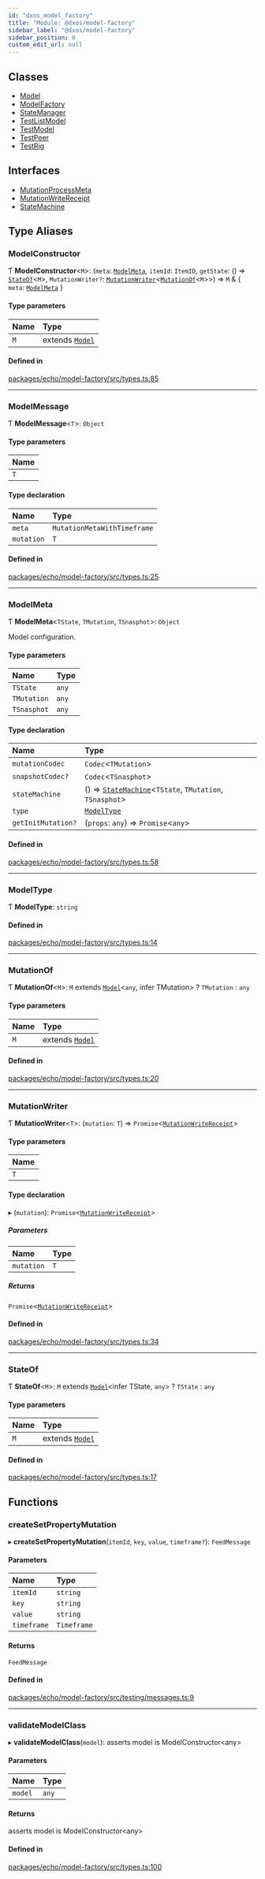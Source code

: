 ```yaml
---
id: "dxos_model_factory"
title: "Module: @dxos/model-factory"
sidebar_label: "@dxos/model-factory"
sidebar_position: 0
custom_edit_url: null
---
```


## Classes

- [Model](../classes/dxos_model_factory.Model.md)
- [ModelFactory](../classes/dxos_model_factory.ModelFactory.md)
- [StateManager](../classes/dxos_model_factory.StateManager.md)
- [TestListModel](../classes/dxos_model_factory.TestListModel.md)
- [TestModel](../classes/dxos_model_factory.TestModel.md)
- [TestPeer](../classes/dxos_model_factory.TestPeer.md)
- [TestRig](../classes/dxos_model_factory.TestRig.md)

## Interfaces

- [MutationProcessMeta](../interfaces/dxos_model_factory.MutationProcessMeta.md)
- [MutationWriteReceipt](../interfaces/dxos_model_factory.MutationWriteReceipt.md)
- [StateMachine](../interfaces/dxos_model_factory.StateMachine.md)

## Type Aliases

### ModelConstructor

Ƭ **ModelConstructor**<`M`\>: (`meta`: [`ModelMeta`](dxos_model_factory.md#modelmeta), `itemId`: `ItemID`, `getState`: () => [`StateOf`](dxos_model_factory.md#stateof)<`M`\>, `MutationWriter?`: [`MutationWriter`](dxos_model_factory.md#mutationwriter)<[`MutationOf`](dxos_model_factory.md#mutationof)<`M`\>\>) => `M` & { `meta`: [`ModelMeta`](dxos_model_factory.md#modelmeta)  }

#### Type parameters

| Name | Type |
| :------ | :------ |
| `M` | extends [`Model`](../classes/dxos_model_factory.Model.md) |

#### Defined in

[packages/echo/model-factory/src/types.ts:85](https://github.com/dxos/dxos/blob/b06737400/packages/echo/model-factory/src/types.ts#L85)

___

### ModelMessage

Ƭ **ModelMessage**<`T`\>: `Object`

#### Type parameters

| Name |
| :------ |
| `T` |

#### Type declaration

| Name | Type |
| :------ | :------ |
| `meta` | `MutationMetaWithTimeframe` |
| `mutation` | `T` |

#### Defined in

[packages/echo/model-factory/src/types.ts:25](https://github.com/dxos/dxos/blob/b06737400/packages/echo/model-factory/src/types.ts#L25)

___

### ModelMeta

Ƭ **ModelMeta**<`TState`, `TMutation`, `TSnasphot`\>: `Object`

Model configuration.

#### Type parameters

| Name | Type |
| :------ | :------ |
| `TState` | `any` |
| `TMutation` | `any` |
| `TSnasphot` | `any` |

#### Type declaration

| Name | Type |
| :------ | :------ |
| `mutationCodec` | `Codec`<`TMutation`\> |
| `snapshotCodec?` | `Codec`<`TSnasphot`\> |
| `stateMachine` | () => [`StateMachine`](../interfaces/dxos_model_factory.StateMachine.md)<`TState`, `TMutation`, `TSnasphot`\> |
| `type` | [`ModelType`](dxos_model_factory.md#modeltype) |
| `getInitMutation?` | (`props`: `any`) => `Promise`<`any`\> |

#### Defined in

[packages/echo/model-factory/src/types.ts:58](https://github.com/dxos/dxos/blob/b06737400/packages/echo/model-factory/src/types.ts#L58)

___

### ModelType

Ƭ **ModelType**: `string`

#### Defined in

[packages/echo/model-factory/src/types.ts:14](https://github.com/dxos/dxos/blob/b06737400/packages/echo/model-factory/src/types.ts#L14)

___

### MutationOf

Ƭ **MutationOf**<`M`\>: `M` extends [`Model`](../classes/dxos_model_factory.Model.md)<`any`, infer TMutation\> ? `TMutation` : `any`

#### Type parameters

| Name | Type |
| :------ | :------ |
| `M` | extends [`Model`](../classes/dxos_model_factory.Model.md) |

#### Defined in

[packages/echo/model-factory/src/types.ts:20](https://github.com/dxos/dxos/blob/b06737400/packages/echo/model-factory/src/types.ts#L20)

___

### MutationWriter

Ƭ **MutationWriter**<`T`\>: (`mutation`: `T`) => `Promise`<[`MutationWriteReceipt`](../interfaces/dxos_model_factory.MutationWriteReceipt.md)\>

#### Type parameters

| Name |
| :------ |
| `T` |

#### Type declaration

▸ (`mutation`): `Promise`<[`MutationWriteReceipt`](../interfaces/dxos_model_factory.MutationWriteReceipt.md)\>

##### Parameters

| Name | Type |
| :------ | :------ |
| `mutation` | `T` |

##### Returns

`Promise`<[`MutationWriteReceipt`](../interfaces/dxos_model_factory.MutationWriteReceipt.md)\>

#### Defined in

[packages/echo/model-factory/src/types.ts:34](https://github.com/dxos/dxos/blob/b06737400/packages/echo/model-factory/src/types.ts#L34)

___

### StateOf

Ƭ **StateOf**<`M`\>: `M` extends [`Model`](../classes/dxos_model_factory.Model.md)<infer TState, `any`\> ? `TState` : `any`

#### Type parameters

| Name | Type |
| :------ | :------ |
| `M` | extends [`Model`](../classes/dxos_model_factory.Model.md) |

#### Defined in

[packages/echo/model-factory/src/types.ts:17](https://github.com/dxos/dxos/blob/b06737400/packages/echo/model-factory/src/types.ts#L17)

## Functions

### createSetPropertyMutation

▸ **createSetPropertyMutation**(`itemId`, `key`, `value`, `timeframe?`): `FeedMessage`

#### Parameters

| Name | Type |
| :------ | :------ |
| `itemId` | `string` |
| `key` | `string` |
| `value` | `string` |
| `timeframe` | `Timeframe` |

#### Returns

`FeedMessage`

#### Defined in

[packages/echo/model-factory/src/testing/messages.ts:9](https://github.com/dxos/dxos/blob/b06737400/packages/echo/model-factory/src/testing/messages.ts#L9)

___

### validateModelClass

▸ **validateModelClass**(`model`): asserts model is ModelConstructor<any\>

#### Parameters

| Name | Type |
| :------ | :------ |
| `model` | `any` |

#### Returns

asserts model is ModelConstructor<any\>

#### Defined in

[packages/echo/model-factory/src/types.ts:100](https://github.com/dxos/dxos/blob/b06737400/packages/echo/model-factory/src/types.ts#L100)
